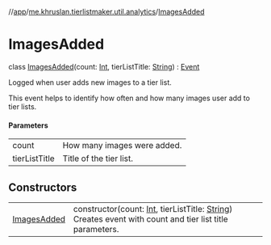 //[app](../../../index.md)/[me.khruslan.tierlistmaker.util.analytics](../index.md)/[ImagesAdded](index.md)

# ImagesAdded

class [ImagesAdded](index.md)(count: [Int](https://kotlinlang.org/api/latest/jvm/stdlib/kotlin/-int/index.html), tierListTitle: [String](https://kotlinlang.org/api/latest/jvm/stdlib/kotlin/-string/index.html)) : [Event](../-event/index.md)

Logged when user adds new images to a tier list.

This event helps to identify how often and how many images user add to tier lists.

#### Parameters

| | |
|---|---|
| count | How many images were added. |
| tierListTitle | Title of the tier list. |

## Constructors

| | |
|---|---|
| [ImagesAdded](-images-added.md) | constructor(count: [Int](https://kotlinlang.org/api/latest/jvm/stdlib/kotlin/-int/index.html), tierListTitle: [String](https://kotlinlang.org/api/latest/jvm/stdlib/kotlin/-string/index.html))<br>Creates event with count and tier list title parameters. |
